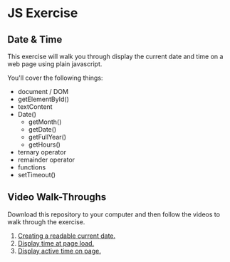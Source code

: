 # JS Exercise

## Date & Time

This exercise will walk you through display the current date and time on a web page using plain javascript.

You'll cover the following things:

* document / DOM
* getElementById()
* textContent
* Date()
  * getMonth()
  * getDate()
  * getFullYear()
  * getHours()
* ternary operator
* remainder operator
* functions
* setTimeout()

## Video Walk-Throughs

Download this repository to your computer and then follow the videos to walk through the exercise.

1. [Creating a readable current date.](https://youtu.be/IH9fUHQzwXw)
2. [Display time at page load.](https://youtu.be/nwowsjVlEGk)
3. [Display active time on page.](https://youtu.be/YCuvzf2NLhk)

